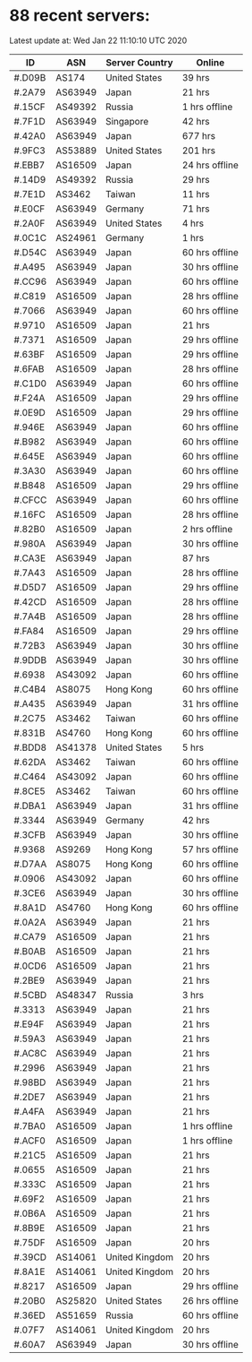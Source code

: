 # 88 recent servers:

Latest update at: Wed Jan 22 11:10:10 UTC 2020

| ID | ASN | Server Country | Online |
| -- | --- | -------------- | ------ |
| #.D09B | AS174 | United States | 39 hrs |
| #.2A79 | AS63949 | Japan | 21 hrs |
| #.15CF | AS49392 | Russia | 1 hrs offline |
| #.7F1D | AS63949 | Singapore | 42 hrs |
| #.42A0 | AS63949 | Japan | 677 hrs |
| #.9FC3 | AS53889 | United States | 201 hrs |
| #.EBB7 | AS16509 | Japan | 24 hrs offline |
| #.14D9 | AS49392 | Russia | 29 hrs |
| #.7E1D | AS3462 | Taiwan | 11 hrs |
| #.E0CF | AS63949 | Germany | 71 hrs |
| #.2A0F | AS63949 | United States | 4 hrs |
| #.0C1C | AS24961 | Germany | 1 hrs |
| #.D54C | AS63949 | Japan | 60 hrs offline |
| #.A495 | AS63949 | Japan | 30 hrs offline |
| #.CC96 | AS63949 | Japan | 60 hrs offline |
| #.C819 | AS16509 | Japan | 28 hrs offline |
| #.7066 | AS63949 | Japan | 60 hrs offline |
| #.9710 | AS16509 | Japan | 21 hrs |
| #.7371 | AS16509 | Japan | 29 hrs offline |
| #.63BF | AS16509 | Japan | 29 hrs offline |
| #.6FAB | AS16509 | Japan | 28 hrs offline |
| #.C1D0 | AS63949 | Japan | 60 hrs offline |
| #.F24A | AS16509 | Japan | 29 hrs offline |
| #.0E9D | AS16509 | Japan | 29 hrs offline |
| #.946E | AS63949 | Japan | 60 hrs offline |
| #.B982 | AS63949 | Japan | 60 hrs offline |
| #.645E | AS63949 | Japan | 60 hrs offline |
| #.3A30 | AS63949 | Japan | 60 hrs offline |
| #.B848 | AS16509 | Japan | 29 hrs offline |
| #.CFCC | AS63949 | Japan | 60 hrs offline |
| #.16FC | AS16509 | Japan | 28 hrs offline |
| #.82B0 | AS16509 | Japan | 2 hrs offline |
| #.980A | AS63949 | Japan | 30 hrs offline |
| #.CA3E | AS63949 | Japan | 87 hrs |
| #.7A43 | AS16509 | Japan | 28 hrs offline |
| #.D5D7 | AS16509 | Japan | 29 hrs offline |
| #.42CD | AS16509 | Japan | 28 hrs offline |
| #.7A4B | AS16509 | Japan | 28 hrs offline |
| #.FA84 | AS16509 | Japan | 29 hrs offline |
| #.72B3 | AS63949 | Japan | 30 hrs offline |
| #.9DDB | AS63949 | Japan | 30 hrs offline |
| #.6938 | AS43092 | Japan | 60 hrs offline |
| #.C4B4 | AS8075 | Hong Kong | 60 hrs offline |
| #.A435 | AS63949 | Japan | 31 hrs offline |
| #.2C75 | AS3462 | Taiwan | 60 hrs offline |
| #.831B | AS4760 | Hong Kong | 60 hrs offline |
| #.BDD8 | AS41378 | United States | 5 hrs |
| #.62DA | AS3462 | Taiwan | 60 hrs offline |
| #.C464 | AS43092 | Japan | 60 hrs offline |
| #.8CE5 | AS3462 | Taiwan | 60 hrs offline |
| #.DBA1 | AS63949 | Japan | 31 hrs offline |
| #.3344 | AS63949 | Germany | 42 hrs |
| #.3CFB | AS63949 | Japan | 30 hrs offline |
| #.9368 | AS9269 | Hong Kong | 57 hrs offline |
| #.D7AA | AS8075 | Hong Kong | 60 hrs offline |
| #.0906 | AS43092 | Japan | 60 hrs offline |
| #.3CE6 | AS63949 | Japan | 30 hrs offline |
| #.8A1D | AS4760 | Hong Kong | 60 hrs offline |
| #.0A2A | AS63949 | Japan | 21 hrs |
| #.CA79 | AS16509 | Japan | 21 hrs |
| #.B0AB | AS16509 | Japan | 21 hrs |
| #.0CD6 | AS16509 | Japan | 21 hrs |
| #.2BE9 | AS63949 | Japan | 21 hrs |
| #.5CBD | AS48347 | Russia | 3 hrs |
| #.3313 | AS63949 | Japan | 21 hrs |
| #.E94F | AS63949 | Japan | 21 hrs |
| #.59A3 | AS63949 | Japan | 21 hrs |
| #.AC8C | AS63949 | Japan | 21 hrs |
| #.2996 | AS63949 | Japan | 21 hrs |
| #.98BD | AS63949 | Japan | 21 hrs |
| #.2DE7 | AS63949 | Japan | 21 hrs |
| #.A4FA | AS63949 | Japan | 21 hrs |
| #.7BA0 | AS16509 | Japan | 1 hrs offline |
| #.ACF0 | AS16509 | Japan | 1 hrs offline |
| #.21C5 | AS16509 | Japan | 21 hrs |
| #.0655 | AS16509 | Japan | 21 hrs |
| #.333C | AS16509 | Japan | 21 hrs |
| #.69F2 | AS16509 | Japan | 21 hrs |
| #.0B6A | AS16509 | Japan | 21 hrs |
| #.8B9E | AS16509 | Japan | 21 hrs |
| #.75DF | AS16509 | Japan | 20 hrs |
| #.39CD | AS14061 | United Kingdom | 20 hrs |
| #.8A1E | AS14061 | United Kingdom | 20 hrs |
| #.8217 | AS16509 | Japan | 29 hrs offline |
| #.20B0 | AS25820 | United States | 26 hrs offline |
| #.36ED | AS51659 | Russia | 60 hrs offline |
| #.07F7 | AS14061 | United Kingdom | 20 hrs |
| #.60A7 | AS63949 | Japan | 30 hrs offline |

